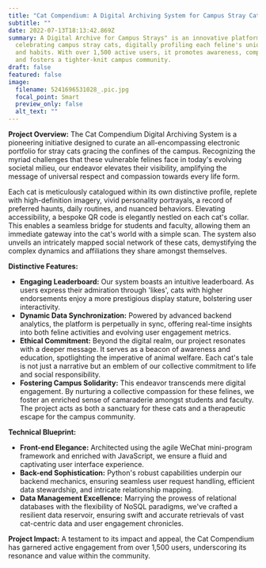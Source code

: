 ```yaml
---
title: "Cat Compendium: A Digital Archiving System for Campus Stray Cats"
subtitle: ""
date: 2022-07-13T18:13:42.869Z
summary: A Digital Archive for Campus Strays" is an innovative platform
  celebrating campus stray cats, digitally profiling each feline's unique traits
  and habits. With over 1,500 active users, it promotes awareness, compassion,
  and fosters a tighter-knit campus community.
draft: false
featured: false
image:
  filename: 5241696531028_.pic.jpg
  focal_point: Smart
  preview_only: false
  alt_text: ""
---
```

**Project Overview:** The Cat Compendium Digital Archiving System is a pioneering initiative designed to curate an all-encompassing electronic portfolio for stray cats gracing the confines of the campus. Recognizing the myriad challenges that these vulnerable felines face in today's evolving societal milieu, our endeavor elevates their visibility, amplifying the message of universal respect and compassion towards every life form.

Each cat is meticulously catalogued within its own distinctive profile, replete with high-definition imagery, vivid personality portrayals, a record of preferred haunts, daily routines, and nuanced behaviors. Elevating accessibility, a bespoke QR code is elegantly nestled on each cat's collar. This enables a seamless bridge for students and faculty, allowing them an immediate gateway into the cat's world with a simple scan. The system also unveils an intricately mapped social network of these cats, demystifying the complex dynamics and affiliations they share amongst themselves.

**Distinctive Features:**

* **Engaging Leaderboard:** Our system boasts an intuitive leaderboard. As users express their admiration through 'likes', cats with higher endorsements enjoy a more prestigious display stature, bolstering user interactivity.
* **Dynamic Data Synchronization:** Powered by advanced backend analytics, the platform is perpetually in sync, offering real-time insights into both feline activities and evolving user engagement metrics.
* **Ethical Commitment:** Beyond the digital realm, our project resonates with a deeper message. It serves as a beacon of awareness and education, spotlighting the imperative of animal welfare. Each cat's tale is not just a narrative but an emblem of our collective commitment to life and social responsibility.
* **Fostering Campus Solidarity:** This endeavor transcends mere digital engagement. By nurturing a collective compassion for these felines, we foster an enriched sense of camaraderie amongst students and faculty. The project acts as both a sanctuary for these cats and a therapeutic escape for the campus community.

**Technical Blueprint:**

* **Front-end Elegance:** Architected using the agile WeChat mini-program framework and enriched with JavaScript, we ensure a fluid and captivating user interface experience.
* **Back-end Sophistication:** Python's robust capabilities underpin our backend mechanics, ensuring seamless user request handling, efficient data stewardship, and intricate relationship mapping.
* **Data Management Excellence:** Marrying the prowess of relational databases with the flexibility of NoSQL paradigms, we've crafted a resilient data reservoir, ensuring swift and accurate retrievals of vast cat-centric data and user engagement chronicles.

**Project Impact:** A testament to its impact and appeal, the Cat Compendium has garnered active engagement from over 1,500 users, underscoring its resonance and value within the community.